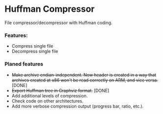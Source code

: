 # Huffman Compressor

File compressor/decompressor with Huffman coding.

### Features:
- Compress single file
- Decompress single file

### Planed features
- ~~Make archive endian-independent. Now header is created in a way that archives created at x86 won't be read correctly on ARM, and vice versa.~~ [DONE]
- ~~Export Huffman tree in Graphviz format.~~ [DONE]
- Add additional levels of compression.
- Check code on other architectures.
- Add more verbose compression output (progress bar, ratio, etc.).

